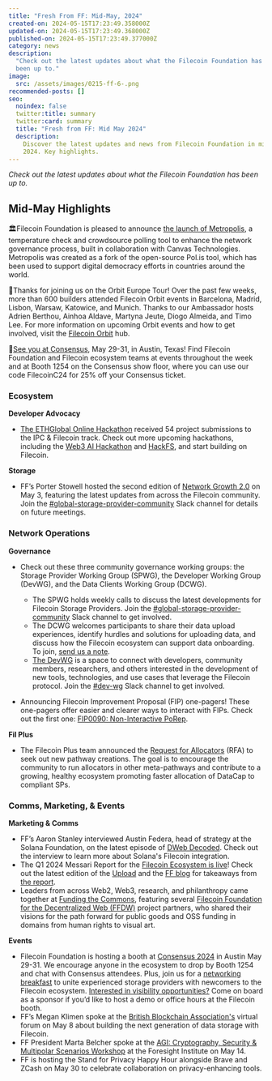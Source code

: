 ```yaml
---
title: "Fresh From FF: Mid-May, 2024"
created-on: 2024-05-15T17:23:49.358000Z
updated-on: 2024-05-15T17:23:49.368000Z
published-on: 2024-05-15T17:23:49.377000Z
category: news
description:
  "Check out the latest updates about what the Filecoin Foundation has
  been up to."
image:
  src: /assets/images/0215-ff-6-.png
recommended-posts: []
seo:
  noindex: false
  twitter:title: summary
  twitter:card: summary
  title: "Fresh from FF: Mid May 2024"
  description:
    Discover the latest updates and news from Filecoin Foundation in mid-May
    2024. Key highlights.
---
```


_Check out the latest updates about what the Filecoin Foundation has been up to._

## Mid-May Highlights

🏛️Filecoin Foundation is pleased to announce [the launch of Metropolis](https://fil.org/blog/empowering-governance-the-launch-of-metropolis-to-the-filecoin-community/), a temperature check and crowdsource polling tool to enhance the network governance process, built in collaboration with Canvas Technologies. Metropolis was created as a fork of the open-source Pol.is tool, which has been used to support digital democracy efforts in countries around the world.

🏰Thanks for joining us on the Orbit Europe Tour! Over the past few weeks, more than 600 builders attended Filecoin Orbit events in Barcelona, Madrid, Lisbon, Warsaw, Katowice, and Munich. Thanks to our Ambassador hosts Adrien Berthou, Ainhoa Aldave, Martyna Jeute, Diogo Almeida, and Timo Lee. For more information on upcoming Orbit events and how to get involved, visit the [Filecoin Orbit](https://hub.fil.org/orbit) hub.

🌵[See you at Consensus](https://hub.fil.org/consensus-24), May 29-31, in Austin, Texas! Find Filecoin Foundation and Filecoin ecosystem teams at events throughout the week and at Booth 1254 on the Consensus show floor, where you can use our code FilecoinC24 for 25% off your Consensus ticket.

### Ecosystem

**Developer Advocacy**

- [The ETHGlobal Online Hackathon](https://ethglobal.com/events/scaling2024/prizes/filecoin) received 54 project submissions to the IPC & Filecoin track. Check out more upcoming hackathons, including the [Web3 AI Hackathon](https://www.encode.club/web3-ai-hackathon) and [HackFS](https://ethglobal.com/events/hackfs2024), and start building on Filecoin.

**Storage**

- FF’s Porter Stowell hosted the second edition of [Network Growth 2.0](https://filecoinproject.slack.com/archives/C02GQUMFQVA/p1714755293102279) on May 3, featuring the latest updates from across the Filecoin community. Join the [\#global-storage-provider-community](https://filecoinproject.slack.com/archives/C02GQUMFQVA) Slack channel for details on future meetings.

### Network Operations

**Governance**

- Check out these three community governance working groups: the Storage Provider Working Group (SPWG), the Developer Working Group (DevWG), and the Data Clients Working Group (DCWG).

  - The SPWG holds weekly calls to discuss the latest developments for Filecoin Storage Providers. Join the [\#global-storage-provider-community](https://filecoinproject.slack.com/archives/C02GQUMFQVA) Slack channel to get involved.
  - The DCWG welcomes participants to share their data upload experiences, identify hurdles and solutions for uploading data, and discuss how the Filecoin ecosystem can support data onboarding. To join, [send us a note](mailto:dataclients@fil.org).
  - [The DevWG](https://github.com/filecoin-project/DeveloperWG) is a space to connect with developers, community members, researchers, and others interested in the development of new tools, technologies, and use cases that leverage the Filecoin protocol. Join the [\#dev-wg](https://filecoinproject.slack.com/archives/C06G5K8H3J7) Slack channel to get involved.

- Announcing Filecoin Improvement Proposal (FIP) one-pagers! These one-pagers offer easier and clearer ways to interact with FIPs. Check out the first one: [FIP0090: Non-Interactive PoRep](https://x.com/fil_gov/status/1787559347519709525).

**Fil Plus**

- The Filecoin Plus team announced the [Request for Allocators](https://blog.allocator.tech/2024/04/allocator-tech-blog.html) (RFA) to seek out new pathway creations. The goal is to encourage the community to run allocators in other meta-pathways and contribute to a growing, healthy ecosystem promoting faster allocation of DataCap to compliant SPs.

### Comms, Marketing, & Events

**Marketing & Comms**

- FF’s Aaron Stanley interviewed Austin Federa, head of strategy at the Solana Foundation, on the latest episode of [DWeb Decoded](https://www.youtube.com/watch?v=_yMmmISZG2Q). Check out the interview to learn more about Solana's Filecoin integration.
- The Q1 2024 Messari Report for the [Filecoin Ecosystem is live](https://x.com/MessariCrypto/status/1784954174523822215)! Check out the latest edition of the [Upload](https://upload.fil.org/p/network-insights-messaris-q1-2024-filecoin-report) and the [FF blog](https://fil.org/blog/deep-dive-on-messaris-q1-filecoin-ecosystem-report) for takeaways from [the report](https://messari.io/project/filecoin/quarterly-reports/q1-2024).
- Leaders from across Web2, Web3, research, and philanthropy came together at [Funding the Commons](https://fundingthecommons.io/), featuring several [Filecoin Foundation for the Decentralized Web (FFDW)](https://ffdweb.org/blog/seeding-sustainable-growth-for-public-goods-in-tech-insights-from-funding-the-commons/) project partners, who shared their visions for the path forward for public goods and OSS funding in domains from human rights to visual art.

**Events**

- Filecoin Foundation is hosting a booth at [Consensus 2024](https://hub.fil.org/consensus-24) in Austin May 29-31. We encourage anyone in the ecosystem to drop by Booth 1254 and chat with Consensus attendees. Plus, join us for a [networking breakfast](https://lu.ma/25xqaafl) to unite experienced storage providers with newcomers to the Filecoin ecosystem. [Interested in visibility opportunities?](https://www.figma.com/proto/xgD4VyeM4jUaWcdTgGbYMi/Consensus-24?page-id=85%3A489&type=design&node-id=85-789&viewport=1021%2C723%2C0.09&t=kGGdBaoXl8oT73IC-1&scaling=contain) Come on board as a sponsor if you’d like to host a demo or office hours at the Filecoin booth.
- FF’s Megan Klimen spoke at the [British Blockchain Association's](https://britishblockchainassociation.org/about/) virtual forum on May 8 about building the next generation of data storage with Filecoin.
- FF President Marta Belcher spoke at the [AGI: Cryptography, Security & Multipolar Scenarios Workshop](https://foresight.org/2024-intelligent-cooperation-workshop/) at the Foresight Institute on May 14.
- FF is hosting the Stand for Privacy Happy Hour alongside Brave and ZCash on May 30 to celebrate collaboration on privacy-enhancing tools.
